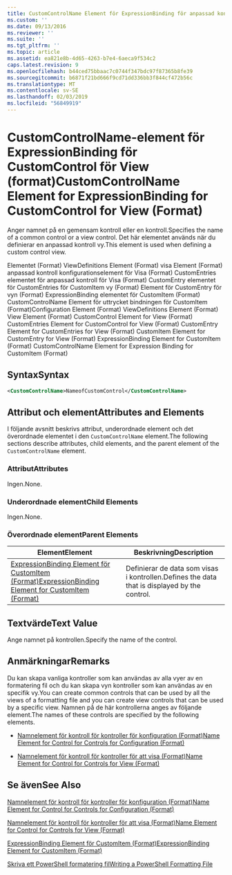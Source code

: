 ```yaml
---
title: CustomControlName Element för ExpressionBinding för anpassad kontroll för vy (Format) | Microsoft Docs
ms.custom: ''
ms.date: 09/13/2016
ms.reviewer: ''
ms.suite: ''
ms.tgt_pltfrm: ''
ms.topic: article
ms.assetid: ea821e8b-4d65-4263-b7e4-6aeca9f534c2
caps.latest.revision: 9
ms.openlocfilehash: b44ced75bbaac7c0744f347bdc97f87365b8fe39
ms.sourcegitcommit: b6871f21bd666f9cd71dd336bb3f844cf472b56c
ms.translationtype: MT
ms.contentlocale: sv-SE
ms.lasthandoff: 02/03/2019
ms.locfileid: "56849919"
---
```

# <a name="customcontrolname-element-for-expressionbinding-for-customcontrol-for-view-format"></a><span data-ttu-id="6616b-102">CustomControlName-element för ExpressionBinding för CustomControl för View (format)</span><span class="sxs-lookup"><span data-stu-id="6616b-102">CustomControlName Element for ExpressionBinding for CustomControl for View (Format)</span></span>

<span data-ttu-id="6616b-103">Anger namnet på en gemensam kontroll eller en kontroll.</span><span class="sxs-lookup"><span data-stu-id="6616b-103">Specifies the name of a common control or a view control.</span></span> <span data-ttu-id="6616b-104">Det här elementet används när du definierar en anpassad kontroll vy.</span><span class="sxs-lookup"><span data-stu-id="6616b-104">This element is used when defining a custom control view.</span></span>

<span data-ttu-id="6616b-105">Elementet (Format) ViewDefinitions Element (Format) visa Element (Format) anpassad kontroll konfigurationselement för Visa (Format) CustomEntries elementet för anpassad kontroll för Visa (Format) CustomEntry elementet för CustomEntries för CustomItem vy (Format) Element för CustomEntry för vyn (Format) ExpressionBinding elementet för CustomItem (Format) CustomControlName Element för uttrycket bindningen för CustomItem (Format)</span><span class="sxs-lookup"><span data-stu-id="6616b-105">Configuration Element (Format) ViewDefinitions Element (Format) View Element (Format) CustomControl Element for View (Format) CustomEntries Element for CustomControl for View (Format) CustomEntry Element for CustomEntries for View (Format) CustomItem Element for CustomEntry for View (Format) ExpressionBinding Element for CustomItem (Format) CustomControlName Element for Expression Binding for CustomItem (Format)</span></span>

## <a name="syntax"></a><span data-ttu-id="6616b-106">Syntax</span><span class="sxs-lookup"><span data-stu-id="6616b-106">Syntax</span></span>

```xml
<CustomControlName>NameofCustomControl</CustomControlName>
```

## <a name="attributes-and-elements"></a><span data-ttu-id="6616b-107">Attribut och element</span><span class="sxs-lookup"><span data-stu-id="6616b-107">Attributes and Elements</span></span>

<span data-ttu-id="6616b-108">I följande avsnitt beskrivs attribut, underordnade element och det överordnade elementet i den `CustomControlName` element.</span><span class="sxs-lookup"><span data-stu-id="6616b-108">The following sections describe attributes, child elements, and the parent element of the `CustomControlName` element.</span></span>

### <a name="attributes"></a><span data-ttu-id="6616b-109">Attribut</span><span class="sxs-lookup"><span data-stu-id="6616b-109">Attributes</span></span>

<span data-ttu-id="6616b-110">Ingen.</span><span class="sxs-lookup"><span data-stu-id="6616b-110">None.</span></span>

### <a name="child-elements"></a><span data-ttu-id="6616b-111">Underordnade element</span><span class="sxs-lookup"><span data-stu-id="6616b-111">Child Elements</span></span>

<span data-ttu-id="6616b-112">Ingen.</span><span class="sxs-lookup"><span data-stu-id="6616b-112">None.</span></span>

### <a name="parent-elements"></a><span data-ttu-id="6616b-113">Överordnade element</span><span class="sxs-lookup"><span data-stu-id="6616b-113">Parent Elements</span></span>

|<span data-ttu-id="6616b-114">Element</span><span class="sxs-lookup"><span data-stu-id="6616b-114">Element</span></span>|<span data-ttu-id="6616b-115">Beskrivning</span><span class="sxs-lookup"><span data-stu-id="6616b-115">Description</span></span>|
|-------------|-----------------|
|[<span data-ttu-id="6616b-116">ExpressionBinding Element för CustomItem (Format)</span><span class="sxs-lookup"><span data-stu-id="6616b-116">ExpressionBinding Element for CustomItem (Format)</span></span>](./expressionbinding-element-for-customitem-for-controls-for-configuration-format.md)|<span data-ttu-id="6616b-117">Definierar de data som visas i kontrollen.</span><span class="sxs-lookup"><span data-stu-id="6616b-117">Defines the data that is displayed by the control.</span></span>|

## <a name="text-value"></a><span data-ttu-id="6616b-118">Textvärde</span><span class="sxs-lookup"><span data-stu-id="6616b-118">Text Value</span></span>

<span data-ttu-id="6616b-119">Ange namnet på kontrollen.</span><span class="sxs-lookup"><span data-stu-id="6616b-119">Specify the name of the control.</span></span>

## <a name="remarks"></a><span data-ttu-id="6616b-120">Anmärkningar</span><span class="sxs-lookup"><span data-stu-id="6616b-120">Remarks</span></span>

<span data-ttu-id="6616b-121">Du kan skapa vanliga kontroller som kan användas av alla vyer av en formatering fil och du kan skapa vyn kontroller som kan användas av en specifik vy.</span><span class="sxs-lookup"><span data-stu-id="6616b-121">You can create common controls that can be used by all the views of a formatting file and you can create view controls that can be used by a specific view.</span></span> <span data-ttu-id="6616b-122">Namnen på de här kontrollerna anges av följande element.</span><span class="sxs-lookup"><span data-stu-id="6616b-122">The names of these controls are specified by the following elements.</span></span>

- [<span data-ttu-id="6616b-123">Namnelement för kontroll för kontroller för konfiguration (Format)</span><span class="sxs-lookup"><span data-stu-id="6616b-123">Name Element for Control for Controls for Configuration (Format)</span></span>](./name-element-for-control-for-controls-for-configuration-format.md)

- [<span data-ttu-id="6616b-124">Namnelement för kontroll för kontroller för att visa (Format)</span><span class="sxs-lookup"><span data-stu-id="6616b-124">Name Element for Control for Controls for View (Format)</span></span>](./name-element-for-control-for-controls-for-view-format.md)

## <a name="see-also"></a><span data-ttu-id="6616b-125">Se även</span><span class="sxs-lookup"><span data-stu-id="6616b-125">See Also</span></span>

[<span data-ttu-id="6616b-126">Namnelement för kontroll för kontroller för konfiguration (Format)</span><span class="sxs-lookup"><span data-stu-id="6616b-126">Name Element for Control for Controls for Configuration (Format)</span></span>](./name-element-for-control-for-controls-for-configuration-format.md)

[<span data-ttu-id="6616b-127">Namnelement för kontroll för kontroller för att visa (Format)</span><span class="sxs-lookup"><span data-stu-id="6616b-127">Name Element for Control for Controls for View (Format)</span></span>](./name-element-for-control-for-controls-for-view-format.md)

[<span data-ttu-id="6616b-128">ExpressionBinding Element för CustomItem (Format)</span><span class="sxs-lookup"><span data-stu-id="6616b-128">ExpressionBinding Element for CustomItem (Format)</span></span>](./expressionbinding-element-for-customitem-for-controls-for-configuration-format.md)

[<span data-ttu-id="6616b-129">Skriva ett PowerShell formatering fil</span><span class="sxs-lookup"><span data-stu-id="6616b-129">Writing a PowerShell Formatting File</span></span>](./writing-a-powershell-formatting-file.md)

